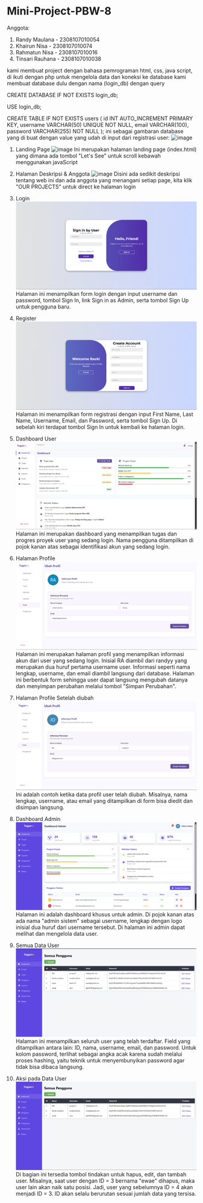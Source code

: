 # Mini-Project-PBW-8

Anggota:
1. Randy Maulana - 2308107010054
2. Khairun Nisa - 2308107010074
3. Rahmatun Nisa - 2308107010016
4. Tinsari Rauhana - 2308107010038



kami membuat project dengan bahasa pemrograman html, css, java script, di ikuti dengan php untuk mengelola data dan koneksi ke database
kami membuat database dulu dengan nama (login_db) dengan query

CREATE DATABASE IF NOT EXISTS login_db;

USE login_db;

CREATE TABLE IF NOT EXISTS users (
    id INT AUTO_INCREMENT PRIMARY KEY,
    username VARCHAR(50) UNIQUE NOT NULL,
    email VARCHAR(100),
    password VARCHAR(255) NOT NULL
);
ini sebagai gambaran database yang di buat dengan value yang udah di input dari registrasi user:
![image](https://github.com/user-attachments/assets/26466bcb-adfd-4612-9555-de4e9272acf2)


1. Landing Page
![image](https://github.com/user-attachments/assets/6434bcbd-bb03-4fa4-87eb-dc2f560267ec)
Ini merupakan halaman landing page (index.html) yang dimana ada tombol "Let's See" untuk scroll kebawah menggunakan javaScript

2. Halaman Deskripsi & Anggota
![image](https://github.com/user-attachments/assets/cfc14f98-9032-4bb5-82c8-ace1c37f2232)
Disini ada sedikit deskripsi tentang web ini dan ada anggota yang menangani setiap page, kita klik "OUR PROJECTS" untuk direct ke halaman login

3. Login
![image](https://github.com/RandyMaulanaa/Mini-Project-PBW-8/blob/rahmatun/image1.png?raw=true)
Halaman ini menampilkan form login dengan input username dan password, tombol Sign In, link Sign in as Admin, serta tombol Sign Up untuk pengguna baru.

5. Register
![image](https://github.com/RandyMaulanaa/Mini-Project-PBW-8/blob/rahmatun/image2.png?raw=true)
Halaman ini menampilkan form registrasi dengan input First Name, Last Name, Username, Email, dan Password, serta tombol Sign Up. Di sebelah kiri terdapat tombol Sign In untuk kembali ke halaman login.

7. Dashboard User
![image](https://github.com/RandyMaulanaa/Mini-Project-PBW-8/blob/rahmatun/image3.png?raw=true)
Halaman ini merupakan dashboard yang menampilkan tugas dan progres proyek user yang sedang login. Nama pengguna ditampilkan di pojok kanan atas sebagai identifikasi akun yang sedang login.

9. Halaman Profile
![image](https://github.com/RandyMaulanaa/Mini-Project-PBW-8/blob/rahmatun/image4.png?raw=true)
Halaman ini merupakan halaman profil yang menampilkan informasi akun dari user yang sedang login. Inisial RA diambil dari randyy yang merupakan dua huruf pertama username user. Informasi seperti nama lengkap, username, dan email diambil langsung dari database. Halaman ini berbentuk form sehingga user dapat langsung mengubah datanya dan menyimpan perubahan melalui tombol "Simpan Perubahan".

5. Halaman Profile Setelah diubah
![image](https://github.com/RandyMaulanaa/Mini-Project-PBW-8/blob/main/profilChanged.png)
Ini adalah contoh ketika data profil user telah diubah. Misalnya, nama lengkap, username, atau email yang ditampilkan di form bisa diedit dan disimpan langsung.

6. Dashboard Admin
![image](https://github.com/RandyMaulanaa/Mini-Project-PBW-8/blob/main/dashboard-admin.png)
Halaman ini adalah dashboard khusus untuk admin. Di pojok kanan atas ada nama "admin sistem" sebagai username, lengkap dengan logo inisial dua huruf dari username tersebut. Di halaman ini admin dapat melihat dan mengelola data user.

7. Semua Data User
![image](https://github.com/RandyMaulanaa/Mini-Project-PBW-8/blob/main/semuapengguna.png)
Halaman ini menampilkan seluruh user yang telah terdaftar. Field yang ditampilkan antara lain: ID, nama, username, email, dan password. Untuk kolom password, terlihat sebagai angka acak karena sudah melalui proses hashing, yaitu teknik untuk menyembunyikan password agar tidak bisa dibaca langsung.

8. Aksi pada Data User
![image](https://github.com/RandyMaulanaa/Mini-Project-PBW-8/blob/main/data-user.png)
Di bagian ini tersedia tombol tindakan untuk hapus, edit, dan tambah user. Misalnya, saat user dengan ID = 3 bernama "ewae" dihapus, maka user lain akan naik satu posisi. Jadi, user yang sebelumnya ID = 4 akan menjadi ID = 3. ID akan selalu berurutan sesuai jumlah data yang tersisa.
